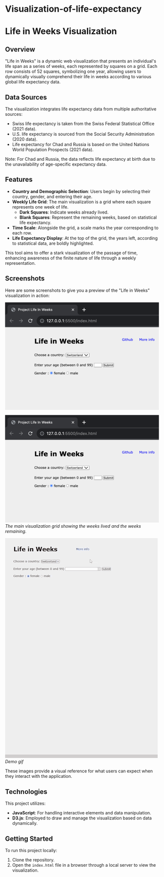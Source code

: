 # Visualization-of-life-expectancy

# Life in Weeks Visualization

## Overview
"Life in Weeks" is a dynamic web visualization that presents an individual's life span as a series of weeks, each represented by squares on a grid. Each row consists of 52 squares, symbolizing one year, allowing users to dynamically visually comprehend their life in weeks according to various global life expectancy data.

## Data Sources
The visualization integrates life expectancy data from multiple authoritative sources:
- Swiss life expectancy is taken from the Swiss Federal Statistical Office (2021 data).
- U.S. life expectancy is sourced from the Social Security Administration (2020 data).
- Life expectancy for Chad and Russia is based on the United Nations World Population Prospects (2021 data).

Note: For Chad and Russia, the data reflects life expectancy at birth due to the unavailability of age-specific expectancy data.

## Features
- **Country and Demographic Selection**: Users begin by selecting their country, gender, and entering their age.
- **Weekly Life Grid**: The main visualization is a grid where each square represents one week of life.
  - **Dark Squares**: Indicate weeks already lived.
  - **Blank Squares**: Represent the remaining weeks, based on statistical life expectancy.
- **Time Scale**: Alongside the grid, a scale marks the year corresponding to each row.
- **Life Expectancy Display**: At the top of the grid, the years left, according to statistical data, are boldly highlighted.
  
This tool aims to offer a stark visualization of the passage of time, enhancing awareness of the finite nature of life through a weekly representation.

## Screenshots
Here are some screenshots to give you a preview of the "Life in Weeks" visualization in action:

![Options](/imgs/img_01.png)

![Visualization](/imgs/img_01.png)
*The main visualization grid showing the weeks lived and the weeks remaining.*

![Demo](/imgs/gif_01.gif)
*Demo gif*

These images provide a visual reference for what users can expect when they interact with the application.


## Technologies
This project utilizes:
- **JavaScript**: For handling interactive elements and data manipulation.
- **D3.js**: Employed to draw and manage the visualization based on data dynamically.

## Getting Started
To run this project locally:
1. Clone the repository.
2. Open the `index.html` file in a browser through a local server to view the visualization.
